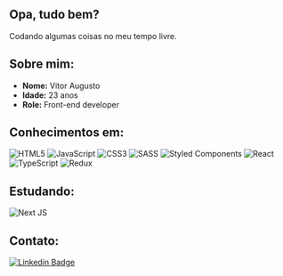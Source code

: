 ## Opa, tudo bem?

Codando algumas coisas no meu tempo livre.

## Sobre mim:
* **Nome:** Vitor Augusto
* **Idade:** 23 anos
* **Role:** Front-end developer

## Conhecimentos em:
![HTML5](https://img.shields.io/badge/html5-%23E34F26.svg?style=for-the-badge&logo=html5&logoColor=white)
![JavaScript](https://img.shields.io/badge/javascript-%23323330.svg?style=for-the-badge&logo=javascript&logoColor=%23F7DF1E)
![CSS3](https://img.shields.io/badge/css3-%231572B6.svg?style=for-the-badge&logo=css3&logoColor=white)
![SASS](https://img.shields.io/badge/SASS-hotpink.svg?style=for-the-badge&logo=SASS&logoColor=white)
![Styled Components](https://img.shields.io/badge/styled--components-DB7093?style=for-the-badge&logo=styled-components&logoColor=white)
![React](https://img.shields.io/badge/react-%2320232a.svg?style=for-the-badge&logo=react&logoColor=%2361DAFB)
![TypeScript](https://img.shields.io/badge/typescript-%23007ACC.svg?style=for-the-badge&logo=typescript&logoColor=white)
![Redux](https://img.shields.io/badge/redux-%23593d88.svg?style=for-the-badge&logo=redux&logoColor=white)


## Estudando:

![Next JS](https://img.shields.io/badge/Next-black?style=for-the-badge&logo=next.js&logoColor=white)

## Contato:

[![Linkedin Badge](https://img.shields.io/badge/Vitor%20Augusto-2D425E?style=flat&logo=Linkedin&logoColor=white&link=https://www.linkedin.com/in/vitorgasparhu//)](https://www.linkedin.com/in/vitorgasparhu/) 

